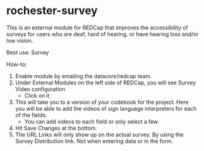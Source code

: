 # rochester-survey
This is an external module for REDCap that improves the accessibility of surveys for users who are deaf, hard of hearing, or have hearing loss and/or low vision.

Best use: Survey

How-to: 
1.	Enable module by emailing the datacore/redcap team.
1.	Under External Modules on the left side of REDCap, you will see Survey Video configuration
    * Click on it
1.	This will take you to a version of your codebook for the project. Here you will be able to add the videos of sign language interpreters for each of the fields.
    * You can add videos to each field or only select a few. 
1.	Hit Save Changes at the bottom.
1.	The URL Links will only show up on the actual survey. By using the Survey Distribution link. Not when entering data or in the form.
